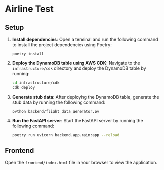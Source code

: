 # Airline Test

## Setup

1. **Install dependencies**:
    Open a terminal and run the following command to install the project dependencies using Poetry:
    ```sh
    poetry install
    ```

2. **Deploy the DynamoDB table using AWS CDK**:
    Navigate to the `infrastructure/cdk` directory and deploy the DynamoDB table by running:
    ```sh
    cd infrastructure/cdk
    cdk deploy
    ```

3. **Generate stub data**:
    After deploying the DynamoDB table, generate the stub data by running the following command:
    ```sh
    python backend/flight_data_generator.py
    ```

4. **Run the FastAPI server**:
    Start the FastAPI server by running the following command:
    ```sh
    poetry run uvicorn backend.app.main:app --reload
    ```

## Frontend

Open the `frontend/index.html` file in your browser to view the application.